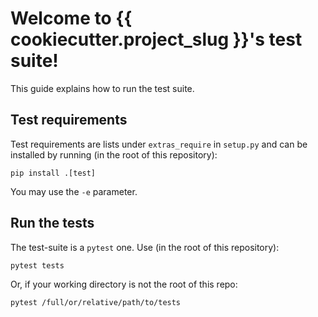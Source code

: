 # Welcome to {{ cookiecutter.project_slug }}'s test suite!

This guide explains how to run the test suite.

## Test requirements

Test requirements are lists under `extras_require` in `setup.py` and can be
installed by running (in the root of this repository):

```shell
pip install .[test]
```

You may use the `-e` parameter.

## Run the tests

The test-suite is a `pytest` one. Use (in the root of this repository):

```shell
pytest tests
```

Or, if your working directory is not the root of this repo:

```shell
pytest /full/or/relative/path/to/tests
```
